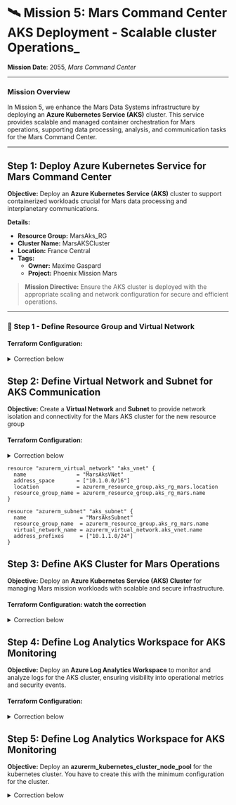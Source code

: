 # 🛰️ **Mission 5: Mars Command Center AKS Deployment** - Scalable cluster Operations_

**Mission Date**: 2055, _Mars Command Center_

---

### **Mission Overview**

In Mission 5, we enhance the Mars Data Systems infrastructure by deploying an **Azure Kubernetes Service (AKS)** cluster. This service provides scalable and managed container orchestration for Mars operations, supporting data processing, analysis, and communication tasks for the Mars Command Center.

---

## **Step 1: Deploy Azure Kubernetes Service for Mars Command Center**

**Objective:** Deploy an **Azure Kubernetes Service (AKS)** cluster to support containerized workloads crucial for Mars data processing and interplanetary communications.

**Details:**

- **Resource Group:** MarsAks_RG
- **Cluster Name:** MarsAKSCluster
- **Location:** France Central
- **Tags:**
  - **Owner:** Maxime Gaspard
  - **Project:** Phoenix Mission Mars

> **Mission Directive:** Ensure the AKS cluster is deployed with the appropriate scaling and network configuration for secure and efficient operations.

---

### **🚀 Step 1 - Define Resource Group and Virtual Network**

#### Terraform Configuration:

<details>
    <summary> Correction below</summary>

  ```hcl
   resource "azurerm_resource_group" "aks_rg_mars" {
     name     = "MarsAks_RG"
     location = "france central"
     tags = {
       asset_owner         = "maxime.gaspard@cgi.com"
       asset_project_desc  = "Phoenix Mission Mars"
       asset_project_start = "2024-10-16"
     }
   }
   ```
</details>

## **Step 2: Define Virtual Network and Subnet for AKS Communication**

**Objective:** Create a **Virtual Network** and **Subnet** to provide network isolation and connectivity for the Mars AKS cluster for the new resource group 

#### Terraform Configuration:

<details>
    <summary>Correction below </summary>
</details>

```hcl
resource "azurerm_virtual_network" "aks_vnet" {
  name                = "MarsAksVNet"
  address_space       = ["10.1.0.0/16"]
  location            = azurerm_resource_group.aks_rg_mars.location
  resource_group_name = azurerm_resource_group.aks_rg_mars.name
}

resource "azurerm_subnet" "aks_subnet" {
  name                 = "MarsAksSubnet"
  resource_group_name  = azurerm_resource_group.aks_rg_mars.name
  virtual_network_name = azurerm_virtual_network.aks_vnet.name
  address_prefixes     = ["10.1.1.0/24"]
}
```

## **Step 3: Define AKS Cluster for Mars Operations**

**Objective:** Deploy an **Azure Kubernetes Service (AKS) Cluster** for managing Mars mission workloads with scalable and secure infrastructure.

#### Terraform Configuration: watch the correction

<details>
    <summary>Correction below </summary>
    ```hcl
    resource "azurerm_kubernetes_cluster" "mars_aks_cluster" {
    name                = "MarsAKSCluster"
    location            = azurerm_resource_group.aks_rg_mars.location
    resource_group_name = azurerm_resource_group.aks_rg_mars.name
    dns_prefix          = "marsaks"

    default_node_pool {
      name           = "primary"
      node_count     = 3
      vm_size        = "Standard_DS3_v2"
      vnet_subnet_id = azurerm_subnet.aks_subnet.id
    }

    lifecycle {
      ignore_changes = [default_node_pool.0.node_count]
    }

    service_principal {
      client_id     = var.appId
      client_secret = var.password
    }

    network_profile {
      network_plugin    = "azure"
      network_policy    = "azure"
      load_balancer_sku = "standard"
    }

    tags = {
      asset_owner              = var.email
      asset_project_desc       = "Phoenix Mission mars"
      asset_project_start      = "2024-10-16"
      asset_project_end        = "2025-12-31"
      availability1            = 1
      availability2            = 15
      maintenance1             = "monday"
      maintenance2             = "friday"
      shutdownaftermaintenance = "no"
      barcode                  = var.barcode
      autostart                = "no"
      Auto-shutdown            = "no"
      autoshutdown             = "no"
    }
    ```
</details>

## **Step 4: Define Log Analytics Workspace for AKS Monitoring**

**Objective:** Deploy an **Azure Log Analytics Workspace** to monitor and analyze logs for the AKS cluster, ensuring visibility into operational metrics and security events.

#### Terraform Configuration:


<details>
    <summary>Correction below </summary>
    ```hcl
    resource "azurerm_log_analytics_workspace" "mars_workspace" {
      name                = "MarsAKSLogWorkspace"
      location            = azurerm_resource_group.aks_rg_mars.location
      resource_group_name = azurerm_resource_group.aks_rg_mars.name
      sku                 = "PerGB2018"
    }
  }
    ```
</details>

## **Step 5: Define Log Analytics Workspace for AKS Monitoring**

**Objective:** Deploy an **azurerm_kubernetes_cluster_node_pool** 
for the kubernetes cluster. You have to create this with the minimum configuration for the cluster.

<details>
  <summary>Correction below</summary>
  ```hcl
  resource "azurerm_kubernetes_cluster_node_pool" "batch_pool" {
  name                  = "batchpool"
  kubernetes_cluster_id = azurerm_kubernetes_cluster.mars_aks_cluster.id
  vm_size               = "Standard_DS2_v2"
  node_count            = 1
    node_labels = {
      "purpose" = "batch-jobs"
    }
  }
  ```
</details>





